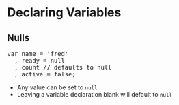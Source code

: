 # Declaring Variables
## Nulls

<pre class="code javascript" >
var name = 'fred'
  , ready = null
  , count // defaults to null
  , active = false;
</pre>

* Any value can be set to `null`
* Leaving a variable declaration blank will default to `null`
